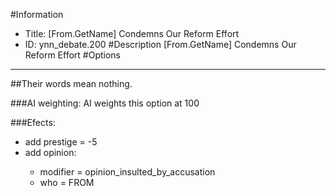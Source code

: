 #Information
 - Title: [From.GetName] Condemns Our Reform Effort
 - ID: ynn_debate.200
#Description
[From.GetName] Condemns Our Reform Effort
#Options

___
##Their words mean nothing.

###AI weighting:
AI weights this option at 100


###Efects:<ul><li>add prestige = -5</li><li>add opinion:</li><ul><li>modifier = opinion_insulted_by_accusation</li><li>who = FROM</li></ul></ul>
